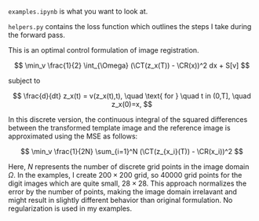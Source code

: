 `examples.ipynb` is what you want to look at. 

`helpers.py` contains the loss function which outlines the steps I take during the forward pass.

This is an optimal control formulation of image registration.

$$
\min_v \frac{1}{2} \int_{\Omega} (\CT(z_x(T)) - \CR(x))^2 dx + S[v]
$$

subject to 

$$
\frac{d}{dt} z_x(t) = v(z_x(t),t), \quad \text{ for } \quad t in (0,T], \quad z_x(0)=x,
$$

In this discrete version, the continuous integral of the squared differences between the transformed template image and the reference image is approximated using the MSE as follows:

$$
\min_v \frac{1}{2N} \sum_{i=1}^N (\CT(z_{x_i}(T)) - \CR(x_i))^2 
$$

Here, $N$ represents the number of discrete grid points in the image domain $\Omega$. In the examples, I create $200 \times 200$ grid, so $40000$ grid points for the digit images which are quite small, $28 \times 28$. This approach normalizes the error by the number of points, making the image domain irrelavant and might result in slightly different behavior than original formulation. No regularization is used in my examples.


